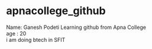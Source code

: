 # apnacollege_github

Name: Ganesh Podeti
Learning github from Apna College 
<br>
age : 20 
<br>
i am doing btech in SFIT 